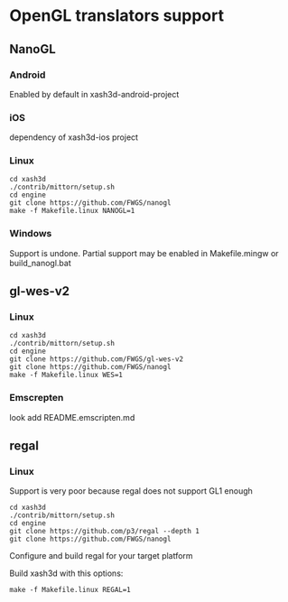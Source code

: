 # OpenGL translators support

## NanoGL

### Android

Enabled by default in xash3d-android-project

### iOS

dependency of xash3d-ios project

### Linux

```
cd xash3d
./contrib/mittorn/setup.sh
cd engine
git clone https://github.com/FWGS/nanogl
make -f Makefile.linux NANOGL=1
```

### Windows

Support is undone. Partial support may be enabled in Makefile.mingw or build_nanogl.bat

## gl-wes-v2

### Linux

```
cd xash3d
./contrib/mittorn/setup.sh
cd engine
git clone https://github.com/FWGS/gl-wes-v2
git clone https://github.com/FWGS/nanogl
make -f Makefile.linux WES=1
```

### Emscrepten

look add README.emscripten.md

## regal

### Linux

Support is very poor because regal does not support GL1 enough
```
cd xash3d
./contrib/mittorn/setup.sh
cd engine
git clone https://github.com/p3/regal --depth 1
git clone https://github.com/FWGS/nanogl
```

Configure and build regal for your target platform

Build xash3d with this options:

`make -f Makefile.linux REGAL=1`